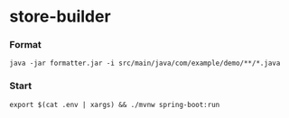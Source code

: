 # store-builder
### Format
```
java -jar formatter.jar -i src/main/java/com/example/demo/**/*.java
```
### Start
```
export $(cat .env | xargs) && ./mvnw spring-boot:run
```